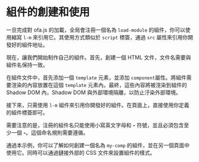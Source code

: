 <template is="exm-article">
<a href="../../publics/examples/simple-component/demo.html" preview></a>
<a href="../../publics/examples/simple-component/my-comp.html" main></a>
<a href="../../publics/examples/simple-component/public.css"></a>
</template>

# 組件的創建和使用

一旦完成對 ofa.js 的加載，全局會注冊一個名為 `load-module` 的組件，你可以使用縮寫 `l-m` 來引用它。其使用方式類似於 `script` 標簽，通過 `src` 屬性來引用你開發好的組件地址。

現在，讓我們開始制作自己的組件。首先，創建一個 HTML 文件，文件名需要與組件名保持一致。

在組件文件中，首先添加一個 `template` 元素，並添加 `component`屬性。將組件需要渲染的內容放置在這個 `template` 元素內。最終，這些內容將被渲染到組件的 Shadow DOM 內，Shadow DOM 與外部環境隔離，以防止汙染外部環境。

接下來，只需使用 `l-m` 組件來引用你開發好的組件。在頁面上，直接使用你定義的組件標簽即可。

需要注意的是，注冊的組件名只能使用小寫英文字母和 **-** 符號，並且必須包含至少一個 **-**。這個命名規則需要遵循。

通過本示例，你可以了解如何創建一個名為 `my-comp` 的組件，並在另一個頁面中使用它。同時可以通過鏈接外部的 CSS 文件來設置組件的樣式。
